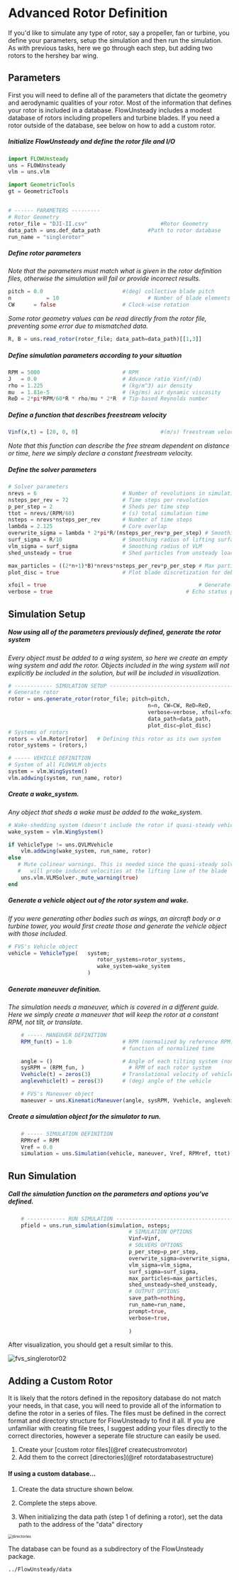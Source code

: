 # Advanced Rotor Definition

If you'd like to simulate any type of rotor, say a propeller, fan or turbine, you define your parameters, setup the simulation and then run the simulation. As with previous tasks, here we go through each step, but adding two rotors to the hershey bar wing.



## Parameters

First you will need to define all of the parameters that dictate the geometry and aerodynamic qualities of your rotor. Most of the information that defines your rotor is included in a database. FlowUnsteady includes a modest database of rotors including propellers and turbine blades. If you need a rotor outside of the database, see below on how to add a custom rotor.

##### Initialize FlowUnsteady and define the rotor file and I/O 

```julia
import FLOWUnsteady
uns = FLOWUnsteady
vlm = uns.vlm

import GeometricTools
gt = GeometricTools


# ------ PARAMETERS ---------
# Rotor Geometry
rotor_file = "DJI-II.csv" 						#Rotor Geometry
data_path = uns.def_data_path 				#Path to rotor database
run_name = "singlerotor"
```



##### Define rotor parameters

*Note that the parameters must match what is given in the rotor definition files, otherwise the simulation will fail or provide incorrect results.*

``` julia
pitch = 0.0 						#(deg) collective blade pitch
n			= 10 							# Number of blade elements
CW 		= false 					# Clock-wise rotation
```



*Some rotor geometry values can be read directly from the rotor file, preventing some error due to mismatched data.*

```julia
R, B = uns.read_rotor(rotor_file; data_path=data_path)[[1,3]]
```



##### Define simulation parameters according to your situation

```julia
RPM = 5000                          # RPM
J   = 0.0                           # Advance ratio Vinf/(nD)
rho = 1.225                         # (kg/m^3) air density
mu  = 1.81e-5                       # (kg/ms) air dynamic viscosity
ReD = 2*pi*RPM/60*R * rho/mu * 2*R  # Tip-based Reynolds number
```



##### Define a function that describes freestream velocity

```julia
Vinf(x,t) = [20, 0, 0] 							#(m/s) freestream velocity [soley x direction]
```

*Note that this function can describe the free stream dependent on distance or time, here we simply declare a constant freestream velocity.*



##### Define the solver parameters

```julia
# Solver parameters
nrevs = 6                           # Number of revolutions in simulation
nsteps_per_rev = 72                 # Time steps per revolution
p_per_step = 2                      # Sheds per time step
ttot = nrevs/(RPM/60)               # (s) total simulation time
nsteps = nrevs*nsteps_per_rev       # Number of time steps
lambda = 2.125                      # Core overlap
overwrite_sigma = lambda * 2*pi*R/(nsteps_per_rev*p_per_step) # Smoothing core size
surf_sigma = R/10                   # Smoothing radius of lifting surface
vlm_sigma = surf_sigma              # Smoothing radius of VLM
shed_unsteady = true                # Shed particles from unsteady loading

max_particles = ((2*n+1)*B)*nrevs*nsteps_per_rev*p_per_step # Max particles for memory pre-allocation
plot_disc = true                    # Plot blade discretization for debugging

xfoil = true 												# Generate airfoil polars for BEM
verbose = true 											# Echo status periodically
```



## Simulation Setup

##### Now using all of the parameters previously defined, generate the rotor system

*Every object must be added to a wing system, so here we create an empty wing system and add the rotor. Objects included in the wing system will not explicitly be included in the solution, but will be included in visualization.*

```julia
# ------------ SIMULATION SETUP --------------------------------------------
# Generate rotor
rotor = uns.generate_rotor(rotor_file; pitch=pitch,
                                            n=n, CW=CW, ReD=ReD,
                                            verbose=verbose, xfoil=xfoil,
                                            data_path=data_path,
                                            plot_disc=plot_disc)
# Systems of rotors
rotors = vlm.Rotor[rotor]   # Defining this rotor as its own system
rotor_systems = (rotors,)

# ----- VEHICLE DEFINITION
# System of all FLOWVLM objects
system = vlm.WingSystem()
vlm.addwing(system, run_name, rotor)

```



##### Create a wake_system.

*Any object that sheds a wake must be added to the wake_system.*

```julia
# Wake-shedding system (doesn't include the rotor if quasi-steady vehicle)
wake_system = vlm.WingSystem()

if VehicleType != uns.QVLMVehicle
    vlm.addwing(wake_system, run_name, rotor)
else
   # Mute colinear warnings. This is needed since the quasi-steady solver
   #   will probe induced velocities at the lifting line of the blade
    uns.vlm.VLMSolver._mute_warning(true)
end
```



##### Generate a vehicle object out of the rotor system and wake.

*If you were generating other bodies such as wings, an aircraft body or a turbine tower, you would first create those and generate the vehicle object with those included.*

```julia
# FVS's Vehicle object
vehicle = VehicleType(   system;
                            rotor_systems=rotor_systems,
                            wake_system=wake_system
                         )
```



##### Generate maneuver definition.

*The simulation needs a maneuver, which is covered in a different guide. Here we simply create a maneuver that will keep the rotor at a constant RPM, not tilt, or translate.*

```julia
    # ----- MANEUVER DEFINITION
    RPM_fun(t) = 1.0                # RPM (normalized by reference RPM) as a
                                    # function of normalized time

    angle = ()                      # Angle of each tilting system (none in this case)
    sysRPM = (RPM_fun, )              # RPM of each rotor system
    Vvehicle(t) = zeros(3)          # Translational velocity of vehicle over Vcruise
    anglevehicle(t) = zeros(3)      # (deg) angle of the vehicle

    # FVS's Maneuver object
    maneuver = uns.KinematicManeuver(angle, sysRPM, Vvehicle, anglevehicle)
```



##### Create a simulation object for the simulator to run.

```julia
    # ----- SIMULATION DEFINITION
    RPMref = RPM
    Vref = 0.0
    simulation = uns.Simulation(vehicle, maneuver, Vref, RPMref, ttot)
```



## Run Simulation

##### Call the simulation function on the parameters and options you've defined.

```julia
    # ------------ RUN SIMULATION ----------------------------------------------
    pfield = uns.run_simulation(simulation, nsteps;
                                      # SIMULATION OPTIONS
                                      Vinf=Vinf,
                                      # SOLVERS OPTIONS
                                      p_per_step=p_per_step,
                                      overwrite_sigma=overwrite_sigma,
                                      vlm_sigma=vlm_sigma,
                                      surf_sigma=surf_sigma,
                                      max_particles=max_particles,
                                      shed_unsteady=shed_unsteady,
                                      # OUTPUT OPTIONS
                                      save_path=nothing,
                                      run_name=run_name,
                                      prompt=true,
                                      verbose=true,
  																		v_lvl=0,
                                      )
```



After visualization, you should get a result similar to this.



![fvs_singlerotor02](../assets/howtofigs/fvs_singlerotor02.gif)

## Adding a Custom Rotor

It is likely that the rotors defined in the repository database do not match your needs, in that case, you will need to provide all of the information to define the rotor in a series of files. The files must be defined in the correct format and directory structure for FlowUnsteady to find it all. If you are unfamiliar with creating file trees, I suggest adding your files directly to the correct directories, however a seperate file structure can easily be used.



1. Create your [custom rotor files](@ref createcustromrotor)
2. Add them to the correct [directories](@ref rotordatabasestructure)

#### If using a custom database...

1. Create the data structure shown below.
2. Complete the steps above.

3. When initializing the data path (step 1 of defining a rotor), set the data path to the address of the "data" directory

<img src="../assets/howtofigs/directories1.png" alt="directories" style="zoom:60%;" />

The database can be found as a subdirectory of the FlowUnsteady package.

```shell
../FlowUnsteady/data
```


